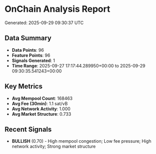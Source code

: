 # OnChain Analysis Report
Generated: 2025-09-29 09:30:37 UTC

## Data Summary
- **Data Points**: 96
- **Feature Points**: 96
- **Signals Generated**: 1
- **Time Range**: 2025-09-27 17:17:44.289950+00:00 to 2025-09-29 09:30:35.541243+00:00

## Key Metrics
- **Avg Mempool Count**: 168463
- **Avg Fee (30min)**: 1.1 sat/vB
- **Avg Network Activity**: 1.000
- **Avg Market Structure**: 0.733

## Recent Signals
- **BULLISH** (0.70) - High mempool congestion; Low fee pressure; High network activity; Strong market structure
